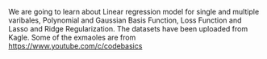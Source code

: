 
We are going to learn about Linear regression model for single and multiple varibales, Polynomial and Gaussian Basis Function, Loss Function and Lasso and Ridge Regularization.
The datasets have been uploaded from Kagle. 
Some of the exmaoles are from https://www.youtube.com/c/codebasics
